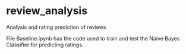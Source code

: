 # review_analysis
Analysis and rating prediction of reviews 

File Baseline.ipynb has the code used to train and test the Naive Bayes Classifier for predicting ratings.

